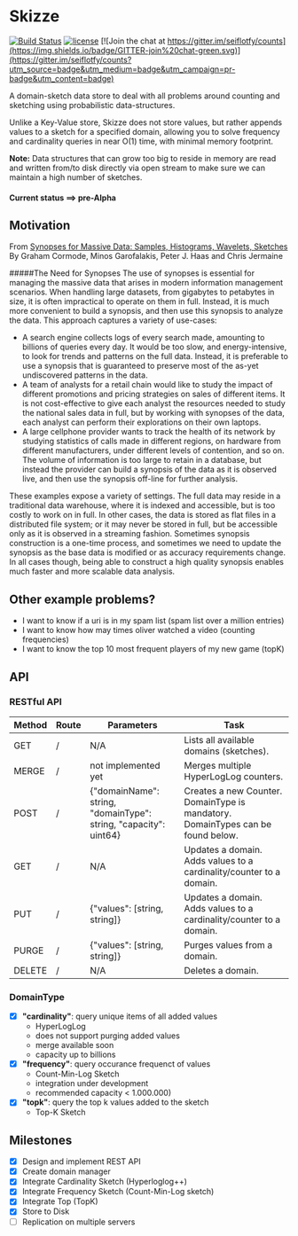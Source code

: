 # Skizze

[![Build Status](https://travis-ci.org/seiflotfy/skizze.svg?branch=master)](https://travis-ci.org/seiflotfy/skizze)
[![license](http://img.shields.io/badge/license-Apache-blue.svg)](https://raw.githubusercontent.com/seiflotfy/counts/master/LICENSE)
[![Join the chat at https://gitter.im/seiflotfy/counts](https://img.shields.io/badge/GITTER-join%20chat-green.svg)](https://gitter.im/seiflotfy/counts?utm_source=badge&utm_medium=badge&utm_campaign=pr-badge&utm_content=badge)


A domain-sketch data store to deal with all problems around counting and sketching using probabilistic data-structures.

Unlike a Key-Value store, Skizze does not store values, but rather appends values to a sketch for a specified domain, allowing you to solve frequency and cardinality queries in near O(1) time, with minimal memory footprint.

<b>Note:</b> Data structures that can grow too big to reside in memory are read and written from/to disk directly via open stream to make sure we can maintain a high number of sketches.

#### Current status ==> pre-Alpha

## Motivation

From [Synopses for Massive Data: Samples, Histograms, Wavelets, Sketches](http://db.cs.berkeley.edu/cs286/papers/synopses-fntdb2012.pdf)
By Graham Cormode, Minos Garofalakis, Peter J. Haas and Chris Jermaine

#####The Need for Synopses
The use of synopses is essential for managing the massive data that arises in modern information management scenarios. When handling large datasets, from gigabytes to petabytes in size, it is often impractical to operate on them in full. Instead, it is much more convenient to build a synopsis, and then use this synopsis to analyze the data. This approach captures a variety of use-cases:

* A search engine collects logs of every search made, amounting to billions of queries every day. It would be too slow, and energy-intensive, to look for trends and patterns on the full data. Instead, it is preferable to use a synopsis that is guaranteed to preserve most of the as-yet undiscovered patterns in the data.
* A team of analysts for a retail chain would like to study the impact of different promotions and pricing strategies on sales of different items. It is not cost-effective to give each analyst the resources needed to study the national sales data in full, but by working with synopses of the data, each analyst can perform their explorations on their own laptops.
* A large cellphone provider wants to track the health of its network by studying statistics of calls made in different regions, on hardware from different manufacturers, under different levels of contention, and so on. The volume of information is too large to retain in a database, but instead the provider can build a synopsis of the data as it is observed live, and then use the synopsis off-line for further analysis.

These examples expose a variety of settings. The full data may reside in a traditional data warehouse, where it is indexed and accessible, but is too costly to work on in full. In other cases, the data is stored as flat files in a distributed file system; or it may never be stored in full, but be accessible only as it is observed in a streaming fashion. Sometimes synopsis construction is a one-time process, and sometimes we need to update the synopsis as the base data is modified or as accuracy requirements change. In all cases though, being able to construct a high quality synopsis enables much faster and more scalable data analysis.


## Other example problems?
* I want to know if a uri is in my spam list (spam list over a million entries)
* I want to know how may times oliver watched a video (counting frequencies)
* I want to know the top 10 most frequent players of my new game (topK)

## API
### RESTful API

| Method | Route | Parameters | Task |
| --- | --- | --- | --- |
| GET | / | N/A |Lists all available domains (sketches). |
| MERGE | / | not implemented yet | Merges multiple HyperLogLog counters. |
| POST | /<key> | {"domainName": string, "domainType": string, "capacity": uint64} | Creates a new Counter. DomainType is mandatory. DomainTypes can be found below. |
| GET | /<key> | N/A | Updates a domain. Adds values to a cardinality/counter to a domain. |
| PUT | /<key> | {"values": [string, string]} | Updates a domain. Adds values to a cardinality/counter to a domain. |
| PURGE | /<key> | {"values": [string, string]} | Purges values from a domain. |
| DELETE | /<key> | N/A | Deletes a domain. |

### DomainType
 - [x] <b>"cardinality"</b>: query unique items of all added values
  	* HyperLogLog
  	* does not support purging added values
  	* merge available soon
  	* capacity up to billions
 - [x] <b>"frequency"</b>: query occurance frequenct of values
  	* Count-Min-Log Sketch
  	* integration under development
  	* recommended capacity < 1.000.000)
 - [x] <b>"topk"</b>: query the top k values added to the sketch
 	* Top-K Sketch


## Milestones
- [x] Design and implement REST API
- [x] Create domain manager
- [x] Integrate Cardinality Sketch (Hyperloglog++)
- [x] Integrate Frequency Sketch (Count-Min-Log sketch)
- [x] Integrate Top (TopK)
- [x] Store to Disk
- [ ] Replication on multiple servers

